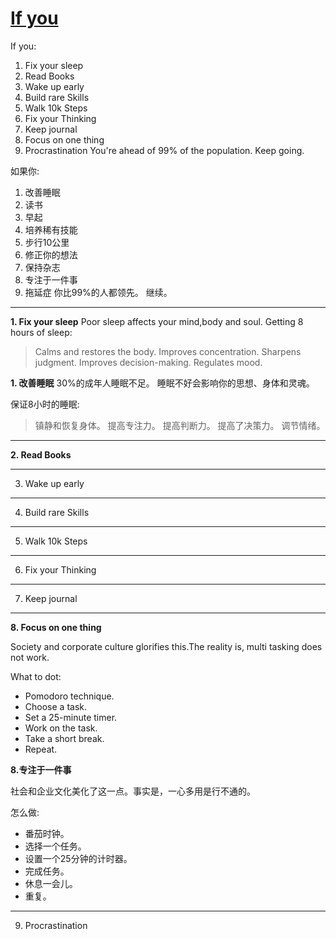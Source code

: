 # [If you](https://github.com/yanjr/gitblog/issues/6)

If you:
1.  Fix your sleep
2.  Read Books
3.  Wake up early
4.  Build rare Skills
5.  Walk 10k Steps
6.  Fix your Thinking
7.  Keep journal
8.  Focus on one thing
9.  Procrastination
You're ahead of 99% of the population.
Keep going.

如果你:
1. 改善睡眠
2. 读书
3. 早起
4. 培养稀有技能
5. 步行10公里
6. 修正你的想法
7. 保持杂志
8. 专注于一件事
9. 拖延症
你比99%的人都领先。
继续。













---


**1.  Fix your sleep**
Poor sleep affects your mind,body and soul.
Getting 8 hours of sleep:

> Calms and restores the body.
> Improves concentration.
> Sharpens judgment.
> Improves decision-making.
> Regulates mood.


**1. 改善睡眠**
30%的成年人睡眠不足。
睡眠不好会影响你的思想、身体和灵魂。

保证8小时的睡眠:
> 镇静和恢复身体。
> 提高专注力。
> 提高判断力。
> 提高了决策力。
> 调节情绪。

---

**2. Read Books**

---

3. Wake up early

---

4. Build rare Skills

---

5. Walk 10k Steps

---

6. Fix your Thinking

---

7. Keep journal

---

**8. Focus on one thing**

Society and corporate culture glorifies this.The reality is, multi tasking does not work.

What to dot:

- Pomodoro technique.
- Choose a task.
- Set a 25-minute timer.
- Work on the task.
- Take a short break.
- Repeat.

**8.专注于一件事**

社会和企业文化美化了这一点。事实是，一心多用是行不通的。

怎么做:

- 番茄时钟。
- 选择一个任务。
- 设置一个25分钟的计时器。
- 完成任务。
- 休息一会儿。
- 重复。


---

9. Procrastination